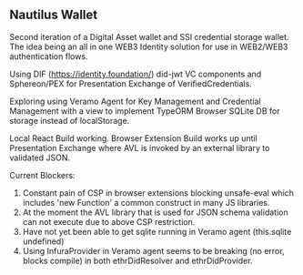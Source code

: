 ## Nautilus Wallet

Second iteration of a Digital Asset wallet and SSI credential storage wallet.
The idea being an all in one WEB3 Identity solution for use in WEB2/WEB3 authentication flows.

Using DIF (https://identity.foundation/) did-jwt VC components and Sphereon/PEX for Presentation Exchange of VerifiedCredentials.

Exploring using Veramo Agent for Key Management and Credential Management with a view to implement TypeORM Browser SQLite DB for storage instead of localStorage.

Local React Build working.
Browser Extension Build works up until Presentation Exchange where AVL is invoked by an external library to validated JSON.


Current Blockers:
1. Constant pain of CSP in browser extensions blocking unsafe-eval which includes 'new Function' a common construct in many JS libraries. 
2. At the moment the AVL library that is used for JSON schema validation can not execute due to above CSP restriction.
3. Have not yet been able to get sqlite running in Veramo agent (this.sqlite undefined)
4. Using InfuraProvider in Veramo agent seems to be breaking (no error, blocks compile) in both ethrDidResolver and ethrDidProvider.